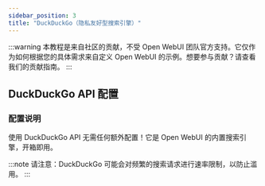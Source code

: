 ```yaml
---
sidebar_position: 3
title: "DuckDuckGo（隐私友好型搜索引擎）"
---
```


:::warning
本教程是来自社区的贡献，不受 Open WebUI 团队官方支持。它仅作为如何根据您的具体需求来自定义 Open WebUI 的示例。想要参与贡献？请查看我们的贡献指南。
:::

## DuckDuckGo API 配置

### 配置说明

使用 DuckDuckGo API 无需任何额外配置！它是 Open WebUI 的内置搜索引擎，开箱即用。

:::note
请注意：DuckDuckGo 可能会对频繁的搜索请求进行速率限制，以防止滥用。
:::
